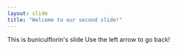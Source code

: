 ```yaml
---
layout: slide
title: "Welcome to our second slide!"
---
```

This is buniculflorin's slide
Use the left arrow to go back!
